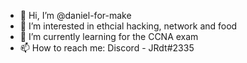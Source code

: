 - 👋 Hi, I’m @daniel-for-make
- 👀 I’m interested in ethcial hacking, network and food 
- 🌱 I’m currently learning for the CCNA exam 
- 📫 How to reach me:
  Discord - JRdt#2335
  

<!---
daniel-for-make/daniel-for-make is a ✨ special ✨ repository because its `README.md` (this file) appears on your GitHub profile.
You can click the Preview link to take a look at your changes.
--->
